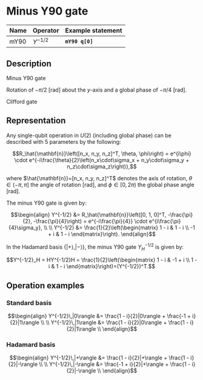 # Minus Y90 gate

| Name | Operator   | Example statement |
|------|------------|-------------------|
| mY90 | $Y^{-1/2}$ | **`mY90 q[0]`**   |

## Description

Minus Y90 gate

Rotation of $-\pi/2$ [rad] about the _y_-axis and a global phase of $-\pi/4$ [rad].

Clifford gate

## Representation

Any single-qubit operation in $U(2)$ (including global phase) can be described with 5 parameters by the following:

$$R_\hat{\mathbf{n}}\left([n_x, n_y, n_z]^T, \theta, \phi\right) = e^{i\phi} \cdot e^{-i\frac{\theta}{2}\left(n_x\cdot\sigma_x + n_y\cdot\sigma_y + n_z\cdot\sigma_z\right)},$$

where $\hat{\mathbf{n}}=[n_x, n_y, n_z]^T$ denotes the axis of rotation, $\theta\in(-\pi, \pi]$ the angle of rotation [rad], and $\phi\in[0,2\pi)$ the global phase angle [rad].

The minus Y90 gate is given by:

$$\begin{align}
Y^{-1/2} &= R_\hat{\mathbf{n}}\left([0, 1, 0]^T, -\frac{\pi}{2}, -\frac{\pi}{4}\right) = e^{-i\frac{\pi}{4}} \cdot e^{i\frac{\pi}{4}\sigma_y}, \\
\\
Y^{-1/2} &= \frac{1}{2}\left(\begin{matrix}
1 - i  & 1 - i \\
-1 + i & 1 - i 
\end{matrix}\right).
\end{align}$$

In the Hadamard basis $\{|+\rangle, |-\rangle\}$, the minus Y90 gate $Y^{-1/2}_H$ is given by:

$$Y^{-1/2}_H = HY^{-1/2}H = \frac{1}{2}\left(\begin{matrix}
1 - i & -1 + i \\
1 - i & 1 - i 
\end{matrix}\right)=(Y^{-1/2})^T.$$

## Operation examples

### Standard basis

$$\begin{align}
Y^{-1/2}\,|0\rangle &= \frac{1 - i}{2}|0\rangle + \frac{-1 + i}{2}|1\rangle \\
\\
Y^{-1/2}\,|1\rangle &= \frac{1 - i}{2}|0\rangle + \frac{1 - i}{2}|1\rangle \\
\end{align}$$

### Hadamard basis

$$\begin{align}
Y^{-1/2}\,|+\rangle &= \frac{1 - i}{2}|+\rangle + \frac{1 - i}{2}|-\rangle \\
\\
Y^{-1/2}\,|-\rangle &= \frac{-1 + i}{2}|+\rangle + \frac{1 - i}{2}|-\rangle \\
\end{align}$$

